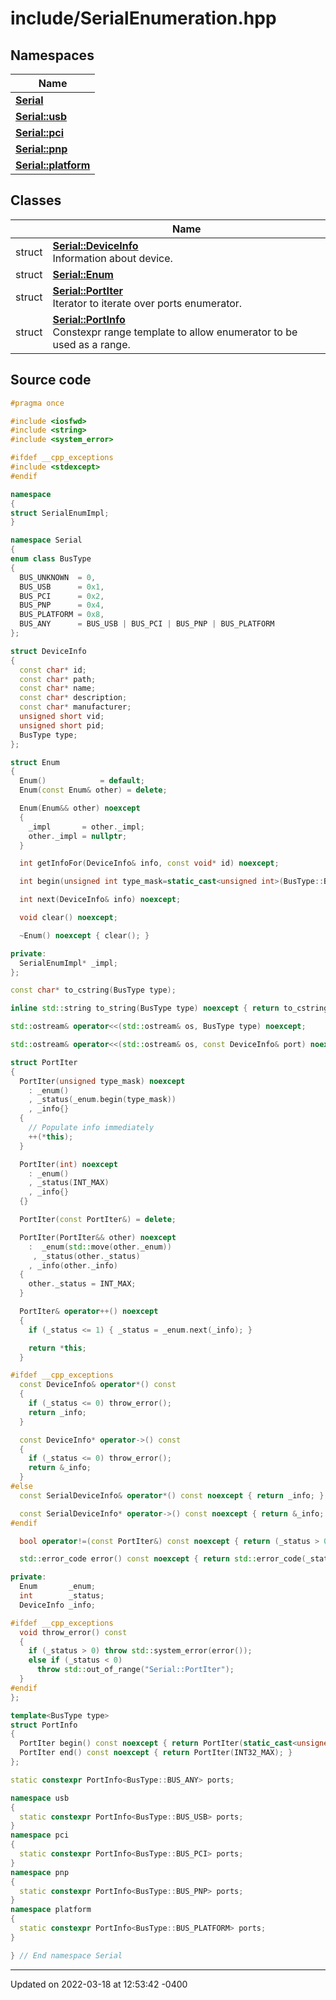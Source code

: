 # include/SerialEnumeration.hpp


## Namespaces

| Name           |
| -------------- |
| **[Serial](namespace_serial.md)**  |
| **[Serial::usb](namespace_serial_1_1usb.md)**  |
| **[Serial::pci](namespace_serial_1_1pci.md)**  |
| **[Serial::pnp](namespace_serial_1_1pnp.md)**  |
| **[Serial::platform](namespace_serial_1_1platform.md)**  |

## Classes

|                | Name           |
| -------------- | -------------- |
| struct | **[Serial::DeviceInfo](struct_serial_1_1_device_info.md)** <br>Information about device.  |
| struct | **[Serial::Enum](struct_serial_1_1_enum.md)**  |
| struct | **[Serial::PortIter](struct_serial_1_1_port_iter.md)** <br>Iterator to iterate over ports enumerator.  |
| struct | **[Serial::PortInfo](struct_serial_1_1_port_info.md)** <br>Constexpr range template to allow enumerator to be used as a range.  |




## Source code

```cpp
#pragma once

#include <iosfwd>
#include <string>
#include <system_error>

#ifdef __cpp_exceptions
#include <stdexcept>
#endif

namespace
{
struct SerialEnumImpl;
}

namespace Serial
{
enum class BusType
{
  BUS_UNKNOWN  = 0,
  BUS_USB      = 0x1,
  BUS_PCI      = 0x2,
  BUS_PNP      = 0x4,
  BUS_PLATFORM = 0x8,
  BUS_ANY      = BUS_USB | BUS_PCI | BUS_PNP | BUS_PLATFORM
};

struct DeviceInfo
{
  const char* id;
  const char* path;
  const char* name;
  const char* description;
  const char* manufacturer;
  unsigned short vid;
  unsigned short pid;
  BusType type;
};

struct Enum
{
  Enum()            = default;
  Enum(const Enum& other) = delete;

  Enum(Enum&& other) noexcept
  {
    _impl       = other._impl;
    other._impl = nullptr;
  }

  int getInfoFor(DeviceInfo& info, const void* id) noexcept;

  int begin(unsigned int type_mask=static_cast<unsigned int>(BusType::BUS_ANY)) noexcept;

  int next(DeviceInfo& info) noexcept;

  void clear() noexcept;

  ~Enum() noexcept { clear(); }

private:
  SerialEnumImpl* _impl;
};

const char* to_cstring(BusType type);

inline std::string to_string(BusType type) noexcept { return to_cstring(type); }

std::ostream& operator<<(std::ostream& os, BusType type) noexcept;

std::ostream& operator<<(std::ostream& os, const DeviceInfo& port) noexcept;

struct PortIter
{
  PortIter(unsigned type_mask) noexcept
    : _enum()
    , _status(_enum.begin(type_mask))
    , _info{}
  {
    // Populate info immediately
    ++(*this);
  }

  PortIter(int) noexcept
    : _enum()
    , _status(INT_MAX)
    , _info{}
  {}

  PortIter(const PortIter&) = delete;

  PortIter(PortIter&& other) noexcept
    :  _enum(std::move(other._enum))
     , _status(other._status)
    , _info(other._info)
  {
    other._status = INT_MAX;
  }

  PortIter& operator++() noexcept
  {
    if (_status <= 1) { _status = _enum.next(_info); }

    return *this;
  }

#ifdef __cpp_exceptions
  const DeviceInfo& operator*() const
  {
    if (_status <= 0) throw_error();
    return _info;
  }

  const DeviceInfo* operator->() const
  {
    if (_status <= 0) throw_error();
    return &_info;
  }
#else
  const SerialDeviceInfo& operator*() const noexcept { return _info; }

  const SerialDeviceInfo* operator->() const noexcept { return &_info; }
#endif

  bool operator!=(const PortIter&) const noexcept { return (_status > 0); }

  std::error_code error() const noexcept { return std::error_code(_status < 0 ? -_status : 0, std::system_category()); }

private:
  Enum       _enum;
  int        _status;
  DeviceInfo _info;

#ifdef __cpp_exceptions
  void throw_error() const
  {
    if (_status > 0) throw std::system_error(error());
    else if (_status < 0)
      throw std::out_of_range("Serial::PortIter");
  }
#endif
};

template<BusType type>
struct PortInfo
{
  PortIter begin() const noexcept { return PortIter(static_cast<unsigned>(type)); }
  PortIter end() const noexcept { return PortIter(INT32_MAX); }
};

static constexpr PortInfo<BusType::BUS_ANY> ports;

namespace usb
{
  static constexpr PortInfo<BusType::BUS_USB> ports;
}
namespace pci
{
  static constexpr PortInfo<BusType::BUS_PCI> ports;
}
namespace pnp
{
  static constexpr PortInfo<BusType::BUS_PNP> ports;
}
namespace platform
{
  static constexpr PortInfo<BusType::BUS_PLATFORM> ports;
}

} // End namespace Serial
```


-------------------------------

Updated on 2022-03-18 at 12:53:42 -0400
